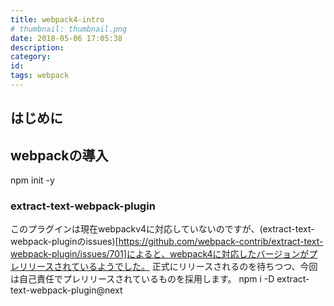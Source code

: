 ```yaml
---
title: webpack4-intro
# thumbnail: thumbnail.png
date: 2018-05-06 17:05:38
description:
category:
id:
tags: webpack
---
```


<!-- toc -->

## はじめに
 

## webpackの導入
npm init -y

### extract-text-webpack-plugin
このプラグインは現在webpackv4に対応していないのですが、(extract-text-webpack-pluginのissues)[https://github.com/webpack-contrib/extract-text-webpack-plugin/issues/701]によると、webpack4に対応したバージョンがプレリリースされているようでした。
正式にリリースされるのを待ちつつ、今回は自己責任でプレリリースされているものを採用します。
npm i -D extract-text-webpack-plugin@next